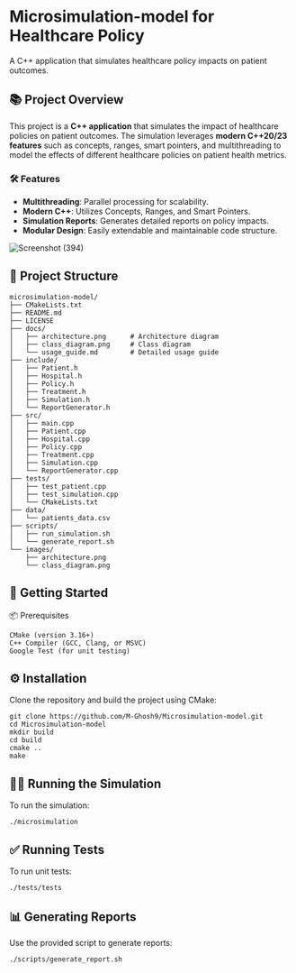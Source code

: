 # Microsimulation-model for Healthcare Policy
A C++ application that simulates healthcare policy impacts on patient outcomes. 

## 📚 Project Overview
This project is a **C++ application** that simulates the impact of healthcare policies on patient outcomes. The simulation leverages **modern C++20/23 features** such as concepts, ranges, smart pointers, and multithreading to model the effects of different healthcare policies on patient health metrics.

### 🛠️ Features
- **Multithreading**: Parallel processing for scalability.
- **Modern C++**: Utilizes Concepts, Ranges, and Smart Pointers.
- **Simulation Reports**: Generates detailed reports on policy impacts.
- **Modular Design**: Easily extendable and maintainable code structure.

![Screenshot (394)](https://github.com/user-attachments/assets/cc686f3b-e76c-445d-8f22-b7a10fdf4e94)


## 📂 Project Structure
```plaintext
microsimulation-model/
├── CMakeLists.txt
├── README.md
├── LICENSE
├── docs/
│   ├── architecture.png      # Architecture diagram
│   ├── class_diagram.png     # Class diagram
│   └── usage_guide.md        # Detailed usage guide
├── include/
│   ├── Patient.h
│   ├── Hospital.h
│   ├── Policy.h
│   ├── Treatment.h
│   ├── Simulation.h
│   └── ReportGenerator.h
├── src/
│   ├── main.cpp
│   ├── Patient.cpp
│   ├── Hospital.cpp
│   ├── Policy.cpp
│   ├── Treatment.cpp
│   ├── Simulation.cpp
│   └── ReportGenerator.cpp
├── tests/
│   ├── test_patient.cpp
│   ├── test_simulation.cpp
│   └── CMakeLists.txt
├── data/
│   └── patients_data.csv
├── scripts/
│   ├── run_simulation.sh
│   └── generate_report.sh
└── images/
    ├── architecture.png
    └── class_diagram.png
``` 

## 🚀 Getting Started
📦 Prerequisites
```plaintext
CMake (version 3.16+)
C++ Compiler (GCC, Clang, or MSVC)
Google Test (for unit testing)
```

## ⚙️ Installation
Clone the repository and build the project using CMake:
```plaintext
git clone https://github.com/M-Ghosh9/Microsimulation-model.git
cd Microsimulation-model
mkdir build
cd build
cmake ..
make
```

## 🏃‍♂️ Running the Simulation
To run the simulation:
```plaintext
./microsimulation
```

## ✅ Running Tests
To run unit tests:
```plaintext
./tests/tests
```

## 📊 Generating Reports
Use the provided script to generate reports:
```plaintext
./scripts/generate_report.sh
```


